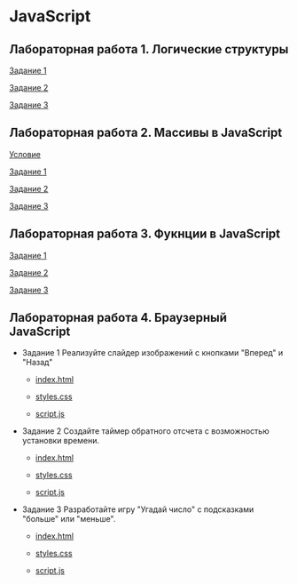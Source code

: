 # JavaScript
## Лабораторная работа 1. Логические структуры
 [Задание 1]()
 
 [Задание 2]()
 
 [Задание 3]()

## Лабораторная работа 2. Массивы в JavaScript
 [Условие](/image.png)
 
 [Задание 1](/pr1)
 
 [Задание 2](/pr2)
 
 [Задание 3](/pr3)

## Лабораторная работа 3. Фукнции в JavaScript
 [Задание 1](/zd1)
 
 [Задание 2](/zd2)
 
 [Задание 3](/zd3)

## Лабораторная работа 4. Браузерный JavaScript

* Задание 1 Реализуйте слайдер изображений с кнопками "Вперед" и "Назад"
   * [index.html](index1.html)
 
   * [styles.css](styles1.css)
 
   * [script.js](script1.js)

* Задание 2 Создайте таймер обратного отсчета с возможностью установки времени.
   * [index.html](index2.html)
 
   * [styles.css](styles2.css)
 
   * [script.js](script2.js)
* Задание 3  Разработайте игру "Угадай число" с подсказками "больше" или "меньше".
   * [index.html](index.html)
 
   * [styles.css](styles.css)
 
   * [script.js](script.js)
